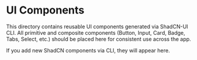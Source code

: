 # UI Components

This directory contains reusable UI components generated via ShadCN-UI CLI. All primitive and composite components (Button, Input, Card, Badge, Tabs, Select, etc.) should be placed here for consistent use across the app.

If you add new ShadCN components via CLI, they will appear here.
